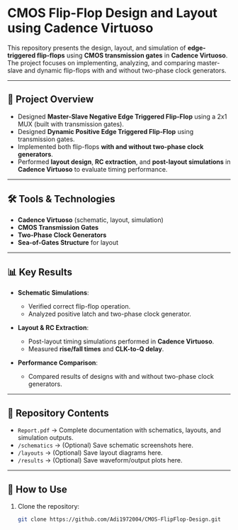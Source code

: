 # CMOS Flip-Flop Design and Layout using Cadence Virtuoso

This repository presents the design, layout, and simulation of **edge-triggered flip-flops** using **CMOS transmission gates** in **Cadence Virtuoso**.  
The project focuses on implementing, analyzing, and comparing master-slave and dynamic flip-flops with and without two-phase clock generators.

---

## 📌 Project Overview
- Designed **Master-Slave Negative Edge Triggered Flip-Flop** using a 2x1 MUX (built with transmission gates).  
- Designed **Dynamic Positive Edge Triggered Flip-Flop** using transmission gates.  
- Implemented both flip-flops **with and without two-phase clock generators**.  
- Performed **layout design**, **RC extraction**, and **post-layout simulations** in **Cadence Virtuoso** to evaluate timing performance.

---

## 🛠 Tools & Technologies
- **Cadence Virtuoso** (schematic, layout, simulation)  
- **CMOS Transmission Gates**  
- **Two-Phase Clock Generators**  
- **Sea-of-Gates Structure** for layout  

---

## 📊 Key Results
- **Schematic Simulations**:
  - Verified correct flip-flop operation.
  - Analyzed positive latch and two-phase clock generator.  

- **Layout & RC Extraction**:
  - Post-layout timing simulations performed in **Cadence Virtuoso**.  
  - Measured **rise/fall times** and **CLK-to-Q delay**.  

- **Performance Comparison**:
  - Compared results of designs with and without two-phase clock generators.  

---

## 📂 Repository Contents
- `Report.pdf` → Complete documentation with schematics, layouts, and simulation outputs.  
- `/schematics` → (Optional) Save schematic screenshots here.  
- `/layouts` → (Optional) Save layout diagrams here.  
- `/results` → (Optional) Save waveform/output plots here.  

---

## 🚀 How to Use
1. Clone the repository:
   ```bash
   git clone https://github.com/Adi1972004/CMOS-FlipFlop-Design.git

